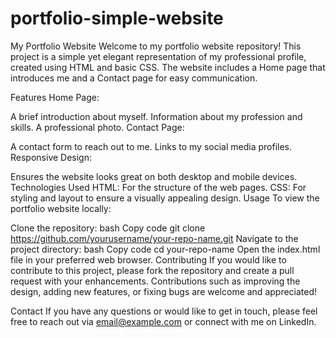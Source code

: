 # portfolio-simple-website
My Portfolio Website
Welcome to my portfolio website repository! This project is a simple yet elegant representation of my professional profile, created using HTML and basic CSS. The website includes a Home page that introduces me and a Contact page for easy communication.

Features
Home Page:

A brief introduction about myself.
Information about my profession and skills.
A professional photo.
Contact Page:

A contact form to reach out to me.
Links to my social media profiles.
Responsive Design:

Ensures the website looks great on both desktop and mobile devices.
Technologies Used
HTML: For the structure of the web pages.
CSS: For styling and layout to ensure a visually appealing design.
Usage
To view the portfolio website locally:

Clone the repository:
bash
Copy code
git clone https://github.com/yourusername/your-repo-name.git
Navigate to the project directory:
bash
Copy code
cd your-repo-name
Open the index.html file in your preferred web browser.
Contributing
If you would like to contribute to this project, please fork the repository and create a pull request with your enhancements. Contributions such as improving the design, adding new features, or fixing bugs are welcome and appreciated!

Contact
If you have any questions or would like to get in touch, please feel free to reach out via email@example.com or connect with me on LinkedIn.
